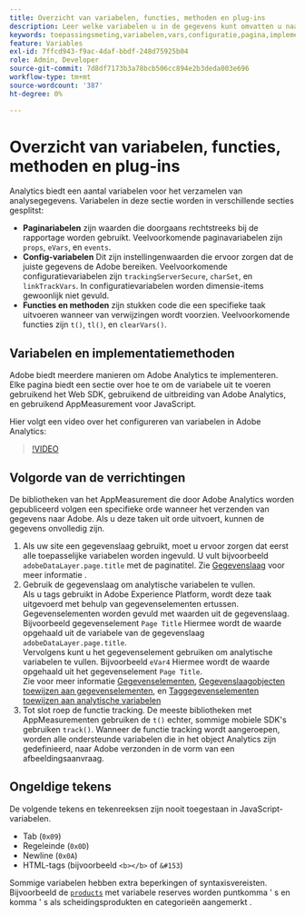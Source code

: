 ```yaml
---
title: Overzicht van variabelen, functies, methoden en plug-ins
description: Leer welke variabelen u in de gegevens kunt omvatten u naar Adobe verzendt om rapportering te verbeteren.
keywords: toepassingsmeting,variabelen,vars,configuratie,pagina,implementatie
feature: Variables
exl-id: 7ffcd943-f9ac-4daf-bbdf-248d75925b04
role: Admin, Developer
source-git-commit: 7d8df7173b3a78bcb506cc894e2b3deda003e696
workflow-type: tm+mt
source-wordcount: '387'
ht-degree: 0%

---
```


# Overzicht van variabelen, functies, methoden en plug-ins

Analytics biedt een aantal variabelen voor het verzamelen van analysegegevens. Variabelen in deze sectie worden in verschillende secties gesplitst:

* **Paginariabelen** zijn waarden die doorgaans rechtstreeks bij de rapportage worden gebruikt. Veelvoorkomende paginavariabelen zijn `props`, `eVars`, en `events`.
* **Config-variabelen** Dit zijn instellingenwaarden die ervoor zorgen dat de juiste gegevens de Adobe bereiken. Veelvoorkomende configuratievariabelen zijn `trackingServerSecure`, `charSet`, en `linkTrackVars`. In configuratievariabelen worden dimensie-items gewoonlijk niet gevuld.
* **Functies en methoden** zijn stukken code die een specifieke taak uitvoeren wanneer van verwijzingen wordt voorzien. Veelvoorkomende functies zijn `t()`, `tl()`, en `clearVars()`.

## Variabelen en implementatiemethoden

Adobe biedt meerdere manieren om Adobe Analytics te implementeren. Elke pagina biedt een sectie over hoe te om de variabele uit te voeren gebruikend het Web SDK, gebruikend de uitbreiding van Adobe Analytics, en gebruikend AppMeasurement voor JavaScript.

Hier volgt een video over het configureren van variabelen in Adobe Analytics:

>[!VIDEO](https://video.tv.adobe.com/v/28755/?quality=12)

## Volgorde van de verrichtingen

De bibliotheken van het AppMeasurement die door Adobe Analytics worden gepubliceerd volgen een specifieke orde wanneer het verzenden van gegevens naar Adobe. Als u deze taken uit orde uitvoert, kunnen de gegevens onvolledig zijn.

1. Als uw site een gegevenslaag gebruikt, moet u ervoor zorgen dat eerst alle toepasselijke variabelen worden ingevuld. U vult bijvoorbeeld `adobeDataLayer.page.title` met de paginatitel. Zie [Gegevenslaag](../prepare/data-layer.md) voor meer informatie .
2. Gebruik de gegevenslaag om analytische variabelen te vullen. <br/>Als u tags gebruikt in Adobe Experience Platform, wordt deze taak uitgevoerd met behulp van gegevenselementen ertussen. Gegevenselementen worden gevuld met waarden uit de gegevenslaag. Bijvoorbeeld gegevenselement `Page Title` Hiermee wordt de waarde opgehaald uit de variabele van de gegevenslaag `adobeDataLayer.page.title`. <br/>Vervolgens kunt u het gegevenselement gebruiken om analytische variabelen te vullen. Bijvoorbeeld `eVar4` Hiermee wordt de waarde opgehaald uit het gegevenselement `Page Title`. <br/>Zie voor meer informatie [Gegevenselementen](https://experienceleague.adobe.com/docs/experience-platform/tags/ui/data-elements.html), [Gegevenslaagobjecten toewijzen aan gegevenselementen](../launch/layer-to-elements.md), en [Taggegevenselementen toewijzen aan analytische variabelen](../launch/elements-to-variable.md)
3. Tot slot roep de functie tracking. De meeste bibliotheken met AppMeasurementen gebruiken de `t()` echter, sommige mobiele SDK&#39;s gebruiken `track()`. Wanneer de functie tracking wordt aangeroepen, worden alle ondersteunde variabelen die in het object Analytics zijn gedefinieerd, naar Adobe verzonden in de vorm van een afbeeldingsaanvraag.

## Ongeldige tekens

De volgende tekens en tekenreeksen zijn nooit toegestaan in JavaScript-variabelen.

* Tab (`0x09`)
* Regeleinde (`0x0D`)
* Newline (`0x0A`)
* HTML-tags (bijvoorbeeld `<b></b>` of `&#153`)

Sommige variabelen hebben extra beperkingen of syntaxisvereisten. Bijvoorbeeld de [`products`](page-vars/products.md) met variabele reserves worden puntkomma &#39; s en komma &#39; s als scheidingsprodukten en categorieën aangemerkt .
